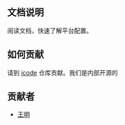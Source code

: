 ## 文档说明

阅读文档，快速了解平台配置。

## 如何贡献

请到 [icode](http://icode.baidu.com/repos/baidu/personal-code/manual/tree/master) 仓库贡献。我们是内部开源的

## 贡献者

- [王明](http://sepro.baidu-int.com/mcapp/user/userinfo?type=hiuser&user=wangming07)